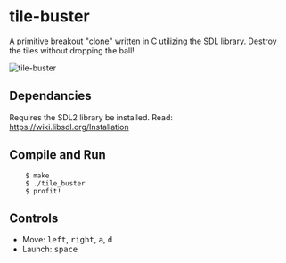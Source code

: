 # tile-buster
A primitive breakout "clone" written in C utilizing the SDL library. Destroy the tiles without dropping the ball!

![tile-buster](https://user-images.githubusercontent.com/23747085/120880693-a7679000-c580-11eb-9318-37fbd2334b66.png)

## Dependancies
Requires the SDL2 library be installed. Read: https://wiki.libsdl.org/Installation

## Compile and Run

        $ make
        $ ./tile_buster
        $ profit!

## Controls
* Move: <kbd>left</kbd>, <kbd>right</kbd>, <kbd>a</kbd>, <kbd>d</kbd>
* Launch: <kbd>space</kbd>
